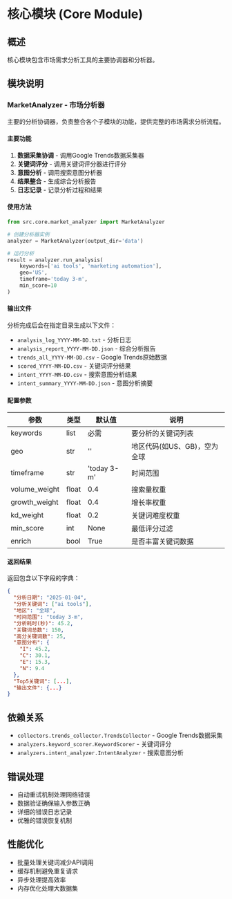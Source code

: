 # 核心模块 (Core Module)

## 概述

核心模块包含市场需求分析工具的主要协调器和分析器。

## 模块说明

### MarketAnalyzer - 市场分析器

主要的分析协调器，负责整合各个子模块的功能，提供完整的市场需求分析流程。

#### 主要功能

1. **数据采集协调** - 调用Google Trends数据采集器
2. **关键词评分** - 调用关键词评分器进行评分
3. **意图分析** - 调用搜索意图分析器
4. **结果整合** - 生成综合分析报告
5. **日志记录** - 记录分析过程和结果

#### 使用方法

```python
from src.core.market_analyzer import MarketAnalyzer

# 创建分析器实例
analyzer = MarketAnalyzer(output_dir='data')

# 运行分析
result = analyzer.run_analysis(
    keywords=['ai tools', 'marketing automation'],
    geo='US',
    timeframe='today 3-m',
    min_score=10
)
```

#### 输出文件

分析完成后会在指定目录生成以下文件：

- `analysis_log_YYYY-MM-DD.txt` - 分析日志
- `analysis_report_YYYY-MM-DD.json` - 综合分析报告
- `trends_all_YYYY-MM-DD.csv` - Google Trends原始数据
- `scored_YYYY-MM-DD.csv` - 关键词评分结果
- `intent_YYYY-MM-DD.csv` - 搜索意图分析结果
- `intent_summary_YYYY-MM-DD.json` - 意图分析摘要

#### 配置参数

| 参数 | 类型 | 默认值 | 说明 |
|------|------|--------|------|
| keywords | list | 必需 | 要分析的关键词列表 |
| geo | str | '' | 地区代码(如US、GB)，空为全球 |
| timeframe | str | 'today 3-m' | 时间范围 |
| volume_weight | float | 0.4 | 搜索量权重 |
| growth_weight | float | 0.4 | 增长率权重 |
| kd_weight | float | 0.2 | 关键词难度权重 |
| min_score | int | None | 最低评分过滤 |
| enrich | bool | True | 是否丰富关键词数据 |

#### 返回结果

返回包含以下字段的字典：

```json
{
  "分析日期": "2025-01-04",
  "分析关键词": ["ai tools"],
  "地区": "全球",
  "时间范围": "today 3-m",
  "分析耗时(秒)": 45.2,
  "关键词总数": 150,
  "高分关键词数": 25,
  "意图分布": {
    "I": 45.2,
    "C": 30.1,
    "E": 15.3,
    "N": 9.4
  },
  "Top5关键词": [...],
  "输出文件": {...}
}
```

## 依赖关系

- `collectors.trends_collector.TrendsCollector` - Google Trends数据采集
- `analyzers.keyword_scorer.KeywordScorer` - 关键词评分
- `analyzers.intent_analyzer.IntentAnalyzer` - 搜索意图分析

## 错误处理

- 自动重试机制处理网络错误
- 数据验证确保输入参数正确
- 详细的错误日志记录
- 优雅的错误恢复机制

## 性能优化

- 批量处理关键词减少API调用
- 缓存机制避免重复请求
- 异步处理提高效率
- 内存优化处理大数据集